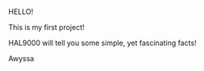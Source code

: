 HELLO!

This is my first project!

HAL9000 will tell you some simple, yet fascinating facts!


Awyssa

